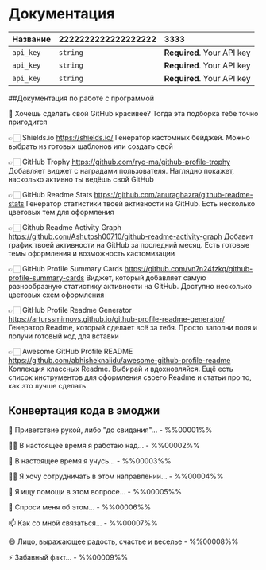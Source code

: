 # Документация


|Название|2222222222222222222|3333|
| :-------- | :------- | :------------------------- |
| `api_key` | `string` | **Required**. Your API key |
| `api_key` | `string` | **Required**. Your API key |
| `api_key` | `string` | **Required**. Your API key |




##Документация по работе с программой 


🔵 Хочешь сделать свой GitHub красивее? Тогда эта подборка тебе точно пригодится

👉🏻 Shields.io
https://shields.io/
Генератор кастомных бейджей. Можно выбрать из готовых шаблонов или создать свой

👉🏻 GitHub Trophy
https://github.com/ryo-ma/github-profile-trophy
Добавляет виджет с наградами пользователя. Наглядно покажет, насколько активно ты ведёшь свой GitHub

👉🏻 GitHub Readme Stats
https://github.com/anuraghazra/github-readme-stats
Генератор статистики твоей активности на GitHub. Есть несколько цветовых тем для оформления

👉🏻 Github Readme Activity Graph
https://github.com/Ashutosh00710/github-readme-activity-graph
Добавит график твоей активности на GitHub за последний месяц. Есть готовые темы оформления и возможность кастомизации

👉🏻 GitHub Profile Summary Cards
https://github.com/vn7n24fzkq/github-profile-summary-cards
Виджет, который добавляет самую разнообразную статистику активности на GitHub. Доступно несколько цветовых схем оформления

👉🏻 GitHub Profile Readme Generator
https://arturssmirnovs.github.io/github-profile-readme-generator/
Генератор Readme, который сделает всё за тебя. Просто заполни поля и получи готовый код для вставки

👉🏻 Awesome GitHub Profile README
https://github.com/abhisheknaiidu/awesome-github-profile-readme
Коллекция классных Readme. Выбирай и вдохновляйся. Ещё есть список инструментов для оформления своего Readme и статьи про то, как это лучше сделать


##  Конвертация кода в эмоджи  


👋  Приветствие рукой, либо "до свидания"...  - %%00001%%

👩‍💻 В настоящее время я работаю над...   - %%00002%%

🧠 В настоящее время я учусь...   - %%00003%%

👯‍♀️ Я хочу сотрудничать в этом направлении...   - %%00004%%

🤔 Я ищу помощи в этом вопросе...   - %%00005%%

💬 Спроси меня об этом...   - %%00006%%

📫 Как со мной связаться...   - %%00007%%

😄 Лицо, выражающее радость, счастье и веселье  - %%00008%%

⚡️ Забавный факт...  - %%00009%%
